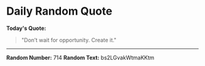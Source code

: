 # Daily Random Quote

**Today's Quote:**
> "Don’t wait for opportunity. Create it."

---

**Random Number:** 714
**Random Text:** bs2LGvakWtmaKKtm
